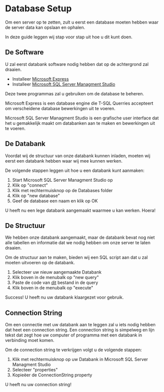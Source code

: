 # Database Setup
Om een server op te zetten, zult u eerst een database moeten hebben waar de
server data kan opslaan en ophalen.

In deze guide leggen wij stap voor stap uit hoe u dit kunt doen.

## De Software
U zal eerst databank software nodig hebben dat op de achtergrond zal draaien.

* Installeer [Microsoft Express](https://www.microsoft.com/en-us/Download/details.aspx?id=101064)
* Installeer [Microsoft SQL Server Managment Studio](https://learn.microsoft.com/en-us/sql/ssms/download-sql-server-management-studio-ssms?view=sql-server-ver16)

Deze twee programmas zal u gebruiken om de database te beheren. 

Microsoft Express is een database engine die T-SQL Querries accepteert om verscheidene database bewerkingen uit te voeren.

Microsoft SQL Server Managment Studio is een grafische user interface dat het u gemakkelijk maakt om databanken aan te maken en bewerkingen uit te voeren.

## De Databank
Voordat wij de structuur van onze databank kunnen inladen, moeten wij eerst een databank hebben waar wij mee kunnen werken.

De volgende stappen leggen uit hoe u een databank kunt aanmaken:

1. Start Microsoft SQL Server Managment Studio op
2. Klik op "connect"
3. Klik met rechtermuisknop op de Databases folder
4. Klik op "new database" 
5. Geef de database een naam en klik op OK

U heeft nu een lege databank aangemaakt waarmee u kan werken. Hoera!

## De Structuur
We hebben onze databank aangemaakt, maar de databank bevat nog niet alle
tabellen en informatie dat we nodig hebben om onze server te laten draaien.

Om de structuur aan te maken, bieden wij een SQL script aan dat u zal moeten uitvoeren op de databank. 

1. Selecteer uw nieuw aangemaakte Databank
2. Klik boven in de menubalk op "new query"
3. Paste de code van [dit](../../sql/CreateTables.sql) bestand in de query
4. Klik boven in de menubalk op "execute"

Success! U heeft nu uw databank klaargezet voor gebruik.

## Connection String
Om een connectie met uw databank aan te leggen zal u iets nodig hebben dat heet een connection string.
Een connection string is simpelweg en lijn tekst dat zegt hoe uw computer of programma met een databank in
verbinding moet komen.

Om de connection string te verkrijgen volgt u de volgende stappen:

1. Klik met rechtermuisknop op uw Databank in Microsoft SQL Server Managment Studio
2. Selecteer "properties"
3. Kopieëer de ConnectionString property

U heeft nu uw connection string!